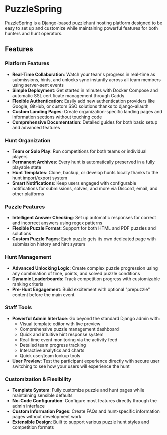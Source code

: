 # PuzzleSpring

PuzzleSpring is a Django-based puzzlehunt hosting platform designed to be easy to set up and customize while maintaining powerful features for both hunters and hunt operators.

## Features

### Platform Features
- **Real-Time Collaboration**: Watch your team's progress in real-time as submissions, hints, and unlocks sync instantly across all team members using server-sent events
- **Simple Deployment**: Get started in minutes with Docker Compose and automatic SSL certificate management through Caddy
- **Flexible Authentication**: Easily add new authentication providers like Google, GitHub, or custom SSO solutions thanks to django-allauth
- **Custom Landing Pages**: Create organization-specific landing pages and information sections without touching code
- **Comprehensive Documentation**: Detailed guides for both basic setup and advanced features

### Hunt Organization
- **Team or Solo Play**: Run competitions for both teams or individual players
- **Permanent Archives**: Every hunt is automatically preserved in a fully playable state
- **Hunt Templates**: Clone, backup, or develop hunts locally thanks to the hunt import/export system
- **Smart Notifications**: Keep users engaged with configurable notifications for submissions, solves, and more via Discord, email, and other platforms

### Puzzle Features
- **Intelligent Answer Checking**: Set up automatic responses for correct and incorrect answers using regex patterns
- **Flexible Puzzle Format**: Support for both HTML and PDF puzzles and solutions
- **Custom Puzzle Pages**: Each puzzle gets its own dedicated page with submission history and hint system

### Hunt Management
- **Advanced Unlocking Logic**: Create complex puzzle progression using any combination of time, points, and solved puzzle conditions
- **Dynamic Leaderboards**: Track competition progress with customizable ranking criteria
- **Pre-Hunt Engagement**: Build excitement with optional "prepuzzle" content before the main event

### Staff Tools
- **Powerful Admin Interface**: Go beyond the standard Django admin with:
  - Visual template editor with live preview
  - Comprehensive puzzle management dashboard
  - Quick and intuitive hint response system
  - Real-time event monitoring via the activity feed
  - Detailed team progress tracking
  - Interactive analytics and charts
  - Quick user/team lookup tools
- **User Preview**: Test the participant experience directly with secure user switching to see how your users will experience the hunt

### Customization & Flexibility
- **Template System**: Fully customize puzzle and hunt pages while maintaining sensible defaults
- **No-Code Configuration**: Configure most features directly through the admin interface
- **Custom Information Pages**: Create FAQs and hunt-specific information pages without development work
- **Extensible Design**: Built to support various puzzle hunt styles and competition formats